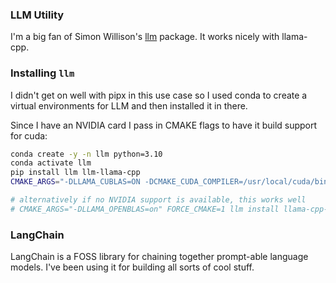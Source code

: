 
### LLM Utility

I'm a big fan of Simon Willison's [llm](https://llm.datasette.io/en/stable/index.html) package. It works nicely with llama-cpp.

### Installing `llm`

I didn't get on well with pipx in this use case so I used conda to create a virtual environments for LLM and then installed it in there.

Since I have an NVIDIA card I pass in CMAKE flags to have it build support for cuda:

```bash
conda create -y -n llm python=3.10
conda activate llm
pip install llm llm-llama-cpp
CMAKE_ARGS="-DLLAMA_CUBLAS=ON -DCMAKE_CUDA_COMPILER=/usr/local/cuda/bin/nvcc" FORCE_CMAKE=1 llm install llama-cpp-python

# alternatively if no NVIDIA support is available, this works well
# CMAKE_ARGS="-DLLAMA_OPENBLAS=on" FORCE_CMAKE=1 llm install llama-cpp-python
```

### LangChain

LangChain is a FOSS library for chaining together prompt-able language models. I've been using it for building all sorts of cool stuff.